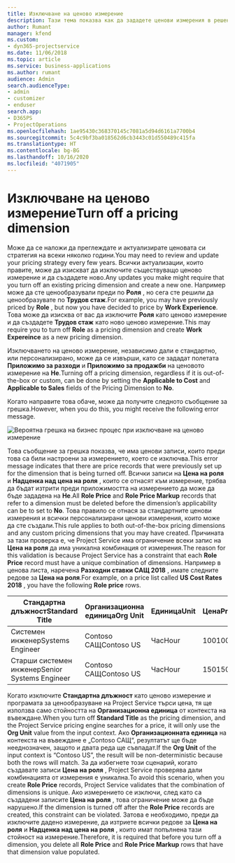 ```yaml
---
title: Изключване на ценово измерение
description: Тази тема показва как да зададете ценови измерения в решението Project Service.
author: Rumant
manager: kfend
ms.custom:
- dyn365-projectservice
ms.date: 11/06/2018
ms.topic: article
ms.service: business-applications
ms.author: rumant
audience: Admin
search.audienceType:
- admin
- customizer
- enduser
search.app:
- D365PS
- ProjectOperations
ms.openlocfilehash: 1ae95430c368370145c7081a5d94d6161a7700b4
ms.sourcegitcommit: 5c4c9bf3ba018562d6cb3443c01d550489c415fa
ms.translationtype: HT
ms.contentlocale: bg-BG
ms.lasthandoff: 10/16/2020
ms.locfileid: "4071905"
---
```

# <a name="turn-off-a-pricing-dimension"></a><span data-ttu-id="edc58-103">Изключване на ценово измерение</span><span class="sxs-lookup"><span data-stu-id="edc58-103">Turn off a pricing dimension</span></span>

<span data-ttu-id="edc58-104">Може да се наложи да преглеждате и актуализирате ценовата си стратегия на всеки няколко години.</span><span class="sxs-lookup"><span data-stu-id="edc58-104">You may need to review and update your pricing strategy every few years.</span></span> <span data-ttu-id="edc58-105">Всички актуализации, които правите, може да изискват да изключите съществуващо ценово измерение и да създадете ново.</span><span class="sxs-lookup"><span data-stu-id="edc58-105">Any updates you make might require that you turn off an existing pricing dimension and create a new one.</span></span> <span data-ttu-id="edc58-106">Например може да сте ценообразували преди по **Роля** , но сега сте решили да ценообразувате по **Трудов стаж**.</span><span class="sxs-lookup"><span data-stu-id="edc58-106">For example, you may have previously priced by **Role** , but now you have decided to price by **Work Experience**.</span></span> <span data-ttu-id="edc58-107">Това може да изисква от вас да изключите **Роля** като ценово измерение и да създадете **Трудов стаж** като ново ценово измерение.</span><span class="sxs-lookup"><span data-stu-id="edc58-107">This may require you to turn off **Role** as a pricing dimension and create **Work Expereince** as a new pricing dimension.</span></span> 

<span data-ttu-id="edc58-108">Изключването на ценово измерение, независимо дали е стандартно, или персонализирано, може да се извърши, като се зададат полетата **Приложимо за разходи** и **Приложимо за продажби** на ценовото измерение на **Не**.</span><span class="sxs-lookup"><span data-stu-id="edc58-108">Turning off a pricing dimension, regardless if it is out-of-the-box or custom, can be done by setting the **Applicable to Cost** and **Applicable to Sales** fields of the Pricing Dimension to **No**.</span></span>

<span data-ttu-id="edc58-109">Когато направите това обаче, може да получите следното съобщение за грешка.</span><span class="sxs-lookup"><span data-stu-id="edc58-109">However, when you do this, you might receive the following error message.</span></span>

![Вероятна грешка на бизнес процес при изключване на ценово измерение](media/Business-Process-Error.png)


<span data-ttu-id="edc58-111">Това съобщение за грешка показва, че има ценови записи, които преди това са били настроени за измерението, което се изключва.</span><span class="sxs-lookup"><span data-stu-id="edc58-111">This error message indicates that there are price records that were previously set up for the dimension that is being turned off.</span></span> <span data-ttu-id="edc58-112">Всички записи на **Цена на роля** и **Надценка над цена на роля** , които се отнасят към измерение, трябва да бъдат изтрити преди приложимостта на измерението да може да бъде зададена на **Не**.</span><span class="sxs-lookup"><span data-stu-id="edc58-112">All **Role Price** and **Role Price Markup** records that refer to a dimension must be deleted before the dimension’s applicability can be to set to **No**.</span></span> <span data-ttu-id="edc58-113">Това правило се отнася за стандартните ценови измерения и всички персонализирани ценови измерения, които може да сте създали.</span><span class="sxs-lookup"><span data-stu-id="edc58-113">This rule applies to both out-of-the-box pricing dimensions and any custom pricing dimensions that you may have created.</span></span> <span data-ttu-id="edc58-114">Причината за тази проверка е, че Project Service има ограничение всеки запис на **Цена на роля** да има уникална комбинация от измерения.</span><span class="sxs-lookup"><span data-stu-id="edc58-114">The reason for this validation is because Project Service has a constraint that each **Role Price** record must have a unique combination of dimensions.</span></span> <span data-ttu-id="edc58-115">Например в ценова листа, наречена **Разходни ставки САЩ 2018** , имате следните редове за **Цена на роля**.</span><span class="sxs-lookup"><span data-stu-id="edc58-115">For example, on a price list called **US Cost Rates 2018** , you have the following **Role price** rows.</span></span> 

| <span data-ttu-id="edc58-116">Стандартна длъжност</span><span class="sxs-lookup"><span data-stu-id="edc58-116">Standard Title</span></span>         | <span data-ttu-id="edc58-117">Организационна единица</span><span class="sxs-lookup"><span data-stu-id="edc58-117">Org Unit</span></span>    |<span data-ttu-id="edc58-118">Единица</span><span class="sxs-lookup"><span data-stu-id="edc58-118">Unit</span></span>   |<span data-ttu-id="edc58-119">Цена</span><span class="sxs-lookup"><span data-stu-id="edc58-119">Price</span></span>  |<span data-ttu-id="edc58-120">Валута</span><span class="sxs-lookup"><span data-stu-id="edc58-120">Currency</span></span>  |
| -----------------------|-------------|-------|-------|----------|
| <span data-ttu-id="edc58-121">Системен инженер</span><span class="sxs-lookup"><span data-stu-id="edc58-121">Systems Engineer</span></span>|<span data-ttu-id="edc58-122">Contoso САЩ</span><span class="sxs-lookup"><span data-stu-id="edc58-122">Contoso US</span></span>|<span data-ttu-id="edc58-123">Час</span><span class="sxs-lookup"><span data-stu-id="edc58-123">Hour</span></span>| <span data-ttu-id="edc58-124">100</span><span class="sxs-lookup"><span data-stu-id="edc58-124">100</span></span>|<span data-ttu-id="edc58-125">USD</span><span class="sxs-lookup"><span data-stu-id="edc58-125">USD</span></span>|
| <span data-ttu-id="edc58-126">Старши системен инженер</span><span class="sxs-lookup"><span data-stu-id="edc58-126">Senior Systems Engineer</span></span>|<span data-ttu-id="edc58-127">Contoso САЩ</span><span class="sxs-lookup"><span data-stu-id="edc58-127">Contoso US</span></span>|<span data-ttu-id="edc58-128">Час</span><span class="sxs-lookup"><span data-stu-id="edc58-128">Hour</span></span>| <span data-ttu-id="edc58-129">150</span><span class="sxs-lookup"><span data-stu-id="edc58-129">150</span></span>| <span data-ttu-id="edc58-130">USD</span><span class="sxs-lookup"><span data-stu-id="edc58-130">USD</span></span>|


<span data-ttu-id="edc58-131">Когато изключите **Стандартна длъжност** като ценово измерение и програмата за ценообразуване на Project Service търси цена, тя ще използва само стойността на **Организационна единица** от контекста на въвеждане.</span><span class="sxs-lookup"><span data-stu-id="edc58-131">When you turn off **Standard Title** as the pricing dimension, and the Project Service pricing engine searches for a price, it will only use the **Org Unit** value from the input context.</span></span> <span data-ttu-id="edc58-132">Ако **Организационната единица** на контекста на въвеждане е „Contoso САЩ“, резултатът ще бъде нееднозначен, защото и двата реда ще съвпадат.</span><span class="sxs-lookup"><span data-stu-id="edc58-132">If the **Org Unit** of the input context is “Contoso US”, the result will be non-deterministic because both the rows will match.</span></span> <span data-ttu-id="edc58-133">За да избегнете този сценарий, когато създавате записи **Цена на роля** , Project Service проверява дали комбинацията от измерения е уникална.</span><span class="sxs-lookup"><span data-stu-id="edc58-133">To avoid this scenario, when you create **Role Price** records, Project Service validates that the combination of dimensions is unique.</span></span> <span data-ttu-id="edc58-134">Ако измерението се изключи, след като са създадени записите **Цена на роля** , това ограничение може да бъде нарушено.</span><span class="sxs-lookup"><span data-stu-id="edc58-134">If the dimension is turned off after the **Role Price** records are created, this constraint can be violated.</span></span> <span data-ttu-id="edc58-135">Затова е необходимо, преди да изключите дадено измерение, да изтриете всички редове за **Цена на роля** и **Надценка над цена на роля** , които имат попълнена тази стойност на измерение.</span><span class="sxs-lookup"><span data-stu-id="edc58-135">Therefore, it is required that before you turn off a dimension, you delete all **Role Price** and **Role Price Markup** rows that have that dimension value populated.</span></span>

